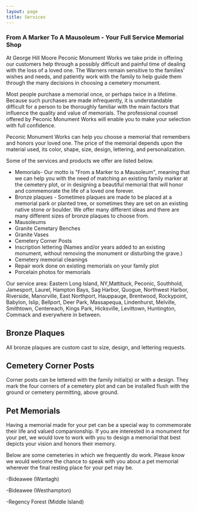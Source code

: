 ```yaml
---
layout: page
title: Services
---
```


### From A Marker To A Mausoleum - Your Full Service Memorial Shop

At George Hill Moore Peconic Monument Works we take pride in offering
our customers help through a possibly difficult and painful time of
dealing with the loss of a loved one.  The Warners remain sensitive to
the families' wishes and needs, and patiently work with the family to
help guide them through the many decisions in choosing a cemetery
monument.

Most people purchase a memorial once, or perhaps twice in a lifetime.
Because such purchases are made infrequently, it is understandable
difficult for a person to be thoroughly familiar with the main factors
that influence the quality and value of memorials.  The professional
counsel offered by Peconic Monument Works will enable you to make your
selection with full confidence.

Peconic Monument Works can help you choose a memorial that remembers
and honors your loved one.  The price of the memorial depends upon the
material used, its color, shape, size, design, lettering, and
personalization.

Some of the services and products we offer are listed below.

 * Memorials- Our motto is "From a Marker to a Mausoleum", meaning
   that we can help you with the need of matching an existing family
   marker at the cemetery plot, or in designing a beautiful memorial
   that will honor and commemorate the life of a loved one forever.
 * Bronze plaques - Sometimes plaques are made to be placed at a
   memorial park or planted tree, or sometimes they are set on an
   existing native stone or boulder.  We offer many different ideas
   and there are many different sizes of bronze plaques to choose
   from.
 * Mausoleums
 * Granite Cemetary Benches
 * Granite Vases
 * Cemetery Corner Posts
 * Inscription lettering (Names and/or years added to an existing
   monument, without removing the monument or disturbing the grave.)
 * Cemetery memorial cleanings
 * Repair work done on existing memorials on your family plot
 * Porcelain photos for memorials

Our service area: Eastern Long Island, NY,Mattituck, Peconic,
Southhold, Jamesport, Laurel, Hampton Bays, Sag Harbor, Quogue,
Northwest Harbor, Riverside, Manorville, East Northport, Hauppauge,
Brentwood, Rockypoint, Babylon, Islip, Bellport, Deer Park, Massapequa,
Lindenhurst, Melville, Smithtown, Centereach, Kings Park, Hicksville,
Levittown, Huntington, Commack and everywhere in between.


## Bronze Plaques

All bronze plaques are custom cast to size, design, and lettering
requests.




## Cemetery Corner Posts

Corner posts can be lettered with the family initial(s) or with a
design. They mark the four corners of a cemetery plot and can be
installed flush with the ground or cemetery permitting, above ground.




## Pet Memorials

Having a memorial made for your pet can be a special way to commemorate
their life and valued companionship. If you are interested in a
monument for your pet, we would love to work with you to design a
memorial that best depicts your vision and honors their memory.


Below are some cemeteries in which we frequently do work. Please know
we would welcome the chance to speak with you about a pet memorial
wherever the final resting place for your pet may be.

-Bideawee (Wantagh)

-Bideawee (Westhampton)

-Regency Forest (Middle Island)


